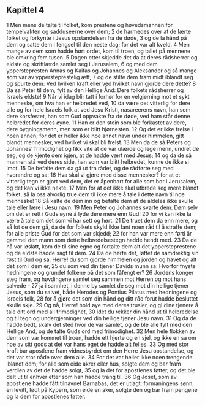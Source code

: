 ## Kapittel 4

1 Men mens de talte til folket, kom prestene og høvedsmannen for tempelvakten og sadduseerne over dem;
2 de harmedes over at de lærte folket og forkynte i Jesus opstandelsen fra de døde,
3 og de la hånd på dem og satte dem i fengsel til den neste dag; for det var alt kveld.
4 Men mange av dem som hadde hørt ordet, kom til troen, og tallet på mennene ble omkring fem tusen.
5 Dagen etter skjedde det da at deres rådsherrer og eldste og skriftlærde samlet seg i Jerusalem,
6 og med dem ypperstepresten Annas og Kaifas og Johannes og Aleksander og så mange som var av yppersteprestelig ætt,
7 og de stilte dem fram midt iblandt seg og spurte dem: Ved hvilken kraft eller ved hvilket navn gjorde dere dette?
8 Da sa Peter til dem, fylt av den Hellige Ånd: Dere folkets rådsherrer og Israels eldste!
9 Når vi idag blir tatt i forhør for en velgjerning mot et sykt menneske, om hva han er helbredet ved,
10 da være det vitterlig for dere alle og for hele Israels folk at ved Jesu Kristi, nasareerens navn, han som dere korsfestet, han som Gud oppvakte fra de døde, ved ham står denne helbredet for deres øyne.
11 Han er den stein som ble forkastet av dere, dere bygningsmenn, men som er blitt hjørnesten.
12 Og det er ikke frelse i noen annen; for det er heller ikke noe annet navn under himmelen, gitt blandt mennesker, ved hvilket vi skal bli frelst.
13 Men da de så Peters og Johannes' frimodighet og fikk vite at de var ulærde og lege menn, undret de seg, og de kjente dem igjen, at de hadde vært med Jesus;
14 og da de så mannen stå ved deres side, han som var blitt helbredet, kunne de ikke si imot.
15 De befalte dem da gå ut fra rådet, og de rådførte seg med hverandre og sa:
16 Hva skal vi gjøre med disse mennesker? for at et vitterlig tegn er gjort ved dem, det er åpenbart for alle som bor i Jerusalem, og det kan vi ikke nekte.
17 Men for at det ikke skal utbrede seg mere blandt folket, så la oss alvorlig true dem til ikke mere å tale i dette navn til noe menneske!
18 Så kalte de dem inn og befalte dem at de aldeles ikke skulle tale eller lære i Jesu navn.
19 Men Peter og Johannes svarte dem: Døm selv om det er rett i Guds øyne å lyde dere mere enn Gud!
20 for vi kan ikke la være å tale om det som vi har sett og hørt.
21 De truet dem da enn mere, og så lot de dem gå, da de for folkets skyld ikke fant noen råd til å straffe dem; for alle priste Gud for det som var skjedd;
22 for han var mere enn førti år gammel den mann som dette helbredelsestegn hadde hendt med.
23 Da de nå var løslatt, kom de til sine egne og fortalte dem alt det yppersteprestene og de eldste hadde sagt til dem.
24 Da de hørte det, løftet de samdrektig sin røst til Gud og sa: Herre! du som gjorde himmelen og jorden og havet og alt det som i dem er,
25 du som ved din tjener Davids munn sa: Hvorfor fnyste hedningene og grundet folkene på det som fåfengt er?
26 Jordens konger steg fram, og høvdingene samlet seg sammen mot Herren og mot hans salvede -
27 ja i sannhet, i denne by samlet de seg mot din hellige tjener Jesus, som du salvet, både Herodes og Pontius Pilatus med hedningene og Israels folk,
28 for å gjøre det som din hånd og ditt råd forut hadde besluttet skulle skje.
29 Og nå, Herre! hold øye med deres trusler, og gi dine tjenere å tale ditt ord med all frimodighet,
30 idet du rekker din hånd ut til helbredelse og til tegn og undergjerninger ved din hellige tjener Jesu navn.
31 Og da de hadde bedt, skalv det sted hvor de var samlet, og de ble alle fylt med den Hellige And, og de talte Guds ord med frimodighet.
32 Men hele flokken av dem som var kommet til troen, hadde ett hjerte og en sjel, og ikke en sa om noe av sitt gods at det var hans eget de hadde alt felles.
33 Og med stor kraft bar apostlene fram vidnesbyrdet om den Herre Jesu opstandelse, og det var stor nåde over dem alle.
34 For det var heller ikke noen trengende iblandt dem; for alle som eide akrer eller hus, solgte dem og bar fram verdien av det de hadde solgt,
35 og la det for apostlenes føtter, og det ble delt ut til enhver etter som han hadde trang til.
36 Og Josef, som av apostlene hadde fått tilnavnet Barnabas, det er utlagt: formaningens sønn, en levitt, født på Kypern, som eide en aker, solgte den og bar fram pengene og la dem for apostlenes føtter.
